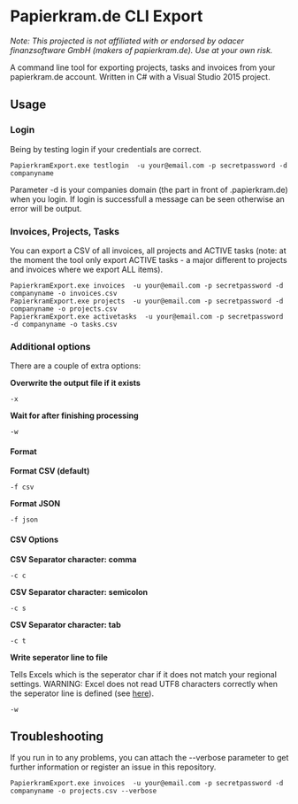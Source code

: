 # Papierkram.de CLI Export

_Note: This projected is not affiliated with or endorsed by odacer finanzsoftware GmbH  (makers of papierkram.de). Use at your own risk._

A command line tool for exporting projects, tasks and invoices from your papierkram.de account. Written in C# with a Visual Studio 2015 project.

## Usage

### Login

Being by testing login if your credentials are correct.

    PapierkramExport.exe testlogin  -u your@email.com -p secretpassword -d companyname
    
Parameter -d is your companies domain (the part in front of .papierkram.de) when you login.
If login is successfull a message can be seen otherwise an error will be output.

### Invoices, Projects, Tasks

You can export a CSV of all invoices, all projects and ACTIVE tasks (note: at the moment the tool only export ACTIVE tasks - a major different to projects and invoices where we export ALL items).

    PapierkramExport.exe invoices  -u your@email.com -p secretpassword -d companyname -o invoices.csv
    PapierkramExport.exe projects  -u your@email.com -p secretpassword -d companyname -o projects.csv
    PapierkramExport.exe activetasks  -u your@email.com -p secretpassword -d companyname -o tasks.csv

### Additional options

There are a couple of extra options:

**Overwrite the output file if it exists**

    -x 
    
**Wait for <enter> after finishing processing**

    -w
    
    

#### Format 

**Format CSV (default)**

	-f csv

**Format JSON**

	-f json


#### CSV Options

**CSV Separator character: comma**

    -c c
    
**CSV Separator character: semicolon**

    -c s
    
**CSV Separator character: tab**

    -c t
    
**Write seperator line to file**

Tells Excels which is the seperator char if it does not match your regional settings. WARNING: Excel does not read UTF8 characters correctly when the seperator line is defined (see [here](http://stackoverflow.com/questions/20395699/sep-statement-breaks-utf8-bom-in-csv-file-which-is-generated-by-xsl)).

    -w 
    
## Troubleshooting

If you run in to any problems, you can attach the --verbose parameter to get further information or register an issue in this repository.

    PapierkramExport.exe invoices  -u your@email.com -p secretpassword -d companyname -o projects.csv --verbose


